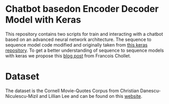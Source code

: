 # Chatbot basedon Encoder Decoder Model with Keras
This repository contains two scripts for train and interacting with a chatbot based on an advanced neural network architecture.
The sequence to sequence model code modified and originally taken from [this keras repository](https://github.com/keras-team/keras/blob/master/examples/lstm_seq2seq.py).
To get a better understanding of sequence to sequence models with keras we propose this [blog post](https://blog.keras.io/a-ten-minute-introduction-to-sequence-to-sequence-learning-in-keras.html) from Francois Chollet.
# Dataset
The dataset is the Cornell Movie-Quotes Corpus from Christian Danescu-Niculescu-Mizil and Lillian Lee and can be
found on this [website](https://www.cs.cornell.edu/~cristian/Cornell_Movie-Dialogs_Corpus.html).
